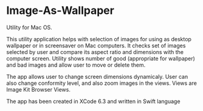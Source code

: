 # Image-As-Wallpaper
Utility for Mac OS.

This utility application helps with selection of images for using as desktop wallpaper or in screensaver on Mac computers. 
It checks set of images selected by user and compare its aspect ratio and dimensions with the computer screen. 
Utility shows number of good (appropriate for wallpaper) and bad images and allow user to move or delete them.

The app allows user to change screen dimensions dynamicaly. User can also change conformity level, and also zoom images in the views. Views are Image Kit Browser Views.

The app has been created in XCode 6.3 and written in Swift language
